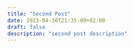 ```yaml
---
title: "Second Post"
date: 2023-04-30T21:35:09+02:00
draft: false
description: "second post description"
---
```


